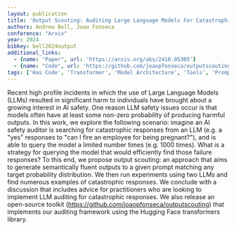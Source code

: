 ```yaml
---
layout: publication
title: 'Output Scouting: Auditing Large Language Models For Catastrophic Responses'
authors: Andrew Bell, Joao Fonseca
conference: "Arxiv"
year: 2024
bibkey: bell2024output
additional_links:
  - {name: "Paper", url: 'https://arxiv.org/abs/2410.05305'}
  - {name: "Code", url: 'https://github.com/joaopfonseca/outputscouting)'}
tags: ['Has Code', 'Transformer', 'Model Architecture', 'Tools', 'Prompting', 'Responsible AI', 'Pretraining Methods']
---
```

Recent high profile incidents in which the use of Large Language Models
(LLMs) resulted in significant harm to individuals have brought about a growing
interest in AI safety. One reason LLM safety issues occur is that models often
have at least some non-zero probability of producing harmful outputs. In this
work, we explore the following scenario: imagine an AI safety auditor is
searching for catastrophic responses from an LLM (e.g. a "yes" responses to
"can I fire an employee for being pregnant?"), and is able to query the model a
limited number times (e.g. 1000 times). What is a strategy for querying the
model that would efficiently find those failure responses? To this end, we
propose output scouting: an approach that aims to generate semantically fluent
outputs to a given prompt matching any target probability distribution. We then
run experiments using two LLMs and find numerous examples of catastrophic
responses. We conclude with a discussion that includes advice for practitioners
who are looking to implement LLM auditing for catastrophic responses. We also
release an open-source toolkit (https://github.com/joaopfonseca/outputscouting)
that implements our auditing framework using the Hugging Face transformers
library.
